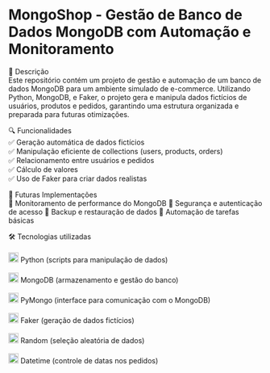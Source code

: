<h1>MongoShop - Gestão de Banco de Dados MongoDB com Automação e Monitoramento</h1>

📌 Descrição<br>
Este repositório contém um projeto de gestão e automação de um banco de dados MongoDB para um ambiente simulado de e-commerce. Utilizando Python, MongoDB, e Faker, o projeto gera e manipula dados fictícios de usuários, produtos e pedidos, garantindo uma estrutura organizada e preparada para futuras otimizações.

🔍 Funcionalidades<br>
✅ Geração automática de dados fictícios<br>
✅ Manipulação eficiente de collections (users, products, orders)<br>
✅ Relacionamento entre usuários e pedidos<br> 
✅ Cálculo de valores<br>
✅ Uso de Faker para criar dados realistas<br>

🔧 Futuras Implementações<br>
🔹 Monitoramento de performance do MongoDB 🔹 Segurança e autenticação de acesso 🔹 Backup e restauração de dados 🔹 Automação de tarefas básicas

🛠 Tecnologias utilizadas<br><br>
<img src="https://upload.wikimedia.org/wikipedia/commons/thumb/c/c3/Python-logo-notext.svg/1200px-Python-logo-notext.svg.png" alt="Python (scripts para manipulação de dados)" width="20"> Python (scripts para manipulação de dados)<br><br>
<img src="https://images.icon-icons.com/2415/PNG/512/mongodb_original_logo_icon_146424.png" alt="MongoDB (armazenamento e gestão do banco)" width="20"> MongoDB (armazenamento e gestão do banco)<br><br>
<img src="https://sahilsehwag.wordpress.com/wp-content/uploads/2017/10/mongopython.png" alt="PyMongo (interface para comunicação com o MongoDB)" width="20"> PyMongo (interface para comunicação com o MongoDB)<br><br>
<img src="https://images.velog.io/images/15_hwukjunwoo/post/d7237832-78ae-49e1-9799-0fd6a5c92feb/1_ZKJ2QPadOustWCdOPAatgA.png" alt="Faker (geração de dados fictícios)" width="20"> Faker (geração de dados fictícios)<br><br>
<img src="https://he-arc.github.io/livre-python/_images/dice.png" alt="Random (seleção aleatória de dados)" width="20"> Random (seleção aleatória de dados)<br><br>
<img src="https://static.wixstatic.com/media/19c06c_0c8fa0294289498c896bc76ee7b2adb7~mv2.png/v1/fill/w_260,h_260,al_c,lg_1,q_85,enc_avif,quality_auto/19c06c_0c8fa0294289498c896bc76ee7b2adb7~mv2.png" alt="Datetime (controle de datas nos pedidos)" width="20"> Datetime (controle de datas nos pedidos)<br>


